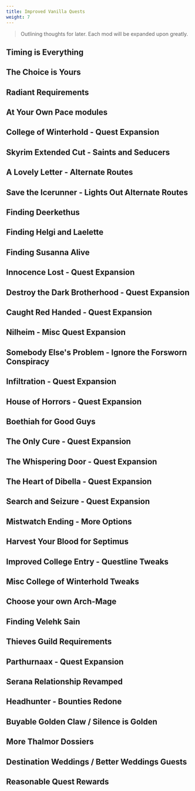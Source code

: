 ```yaml
---
title: Improved Vanilla Quests
weight: 7
---
```

> Outlining thoughts for later. Each mod will be expanded upon greatly.

## Timing is Everything

## The Choice is Yours

## Radiant Requirements

## At Your Own Pace modules

## College of Winterhold - Quest Expansion

## Skyrim Extended Cut - Saints and Seducers

## A Lovely Letter - Alternate Routes

## Save the Icerunner - Lights Out Alternate Routes

## Finding Deerkethus

## Finding Helgi and Laelette

## Finding Susanna Alive

## Innocence Lost - Quest Expansion

## Destroy the Dark Brotherhood - Quest Expansion

## Caught Red Handed - Quest Expansion

## Nilheim - Misc Quest Expansion

## Somebody Else's Problem - Ignore the Forsworn Conspiracy

## Infiltration - Quest Expansion

## House of Horrors - Quest Expansion

## Boethiah for Good Guys

## The Only Cure - Quest Expansion

## The Whispering Door - Quest Expansion

## The Heart of Dibella - Quest Expansion

## Search and Seizure - Quest Expansion

## Mistwatch Ending - More Options

## Harvest Your Blood for Septimus

## Improved College Entry - Questline Tweaks

## Misc College of Winterhold Tweaks

## Choose your own Arch-Mage

## Finding Velehk Sain

## Thieves Guild Requirements

## Parthurnaax - Quest Expansion

## Serana Relationship Revamped

## Headhunter - Bounties Redone

## Buyable Golden Claw / Silence is Golden

## More Thalmor Dossiers

## Destination Weddings / Better Weddings Guests

## Reasonable Quest Rewards
